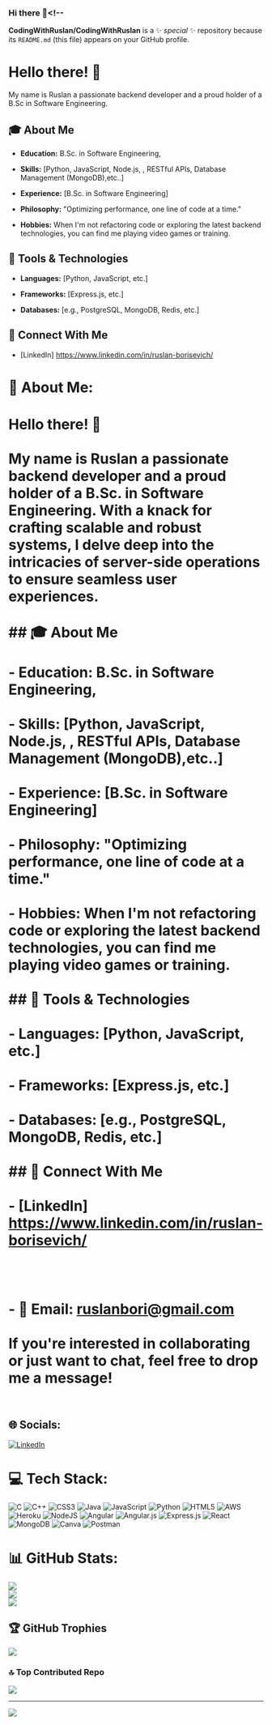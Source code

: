 ### Hi there 👋<!--
**CodingWithRuslan/CodingWithRuslan** is a ✨ _special_ ✨ repository because its `README.md` (this file) appears on your GitHub profile.

# Hello there! 👋

My name is Ruslan a passionate backend developer and a proud holder of a B.Sc in Software Engineering.

## 🎓 About Me

- **Education:** B.Sc. in Software Engineering,

- **Skills:** [Python, JavaScript, Node.js, , RESTful APIs, Database Management (MongoDB),etc..]

- **Experience:** [B.Sc. in Software Engineering]

- **Philosophy:** "Optimizing performance, one line of code at a time."

- **Hobbies:** When I'm not refactoring code or exploring the latest backend technologies, you can find me playing video games or training.

## 🔧 Tools & Technologies

- **Languages:** [Python, JavaScript, etc.]
  
- **Frameworks:** [Express.js, etc.]
  
- **Databases:** [e.g., PostgreSQL, MongoDB, Redis, etc.]
  
## 🤝 Connect With Me

- [LinkedIn] https://www.linkedin.com/in/ruslan-borisevich/


# 💫 About Me:
# Hello there! 👋<br><br>My name is Ruslan a passionate backend developer and a proud holder of a B.Sc. in Software Engineering. With a knack for crafting scalable and robust systems, I delve deep into the intricacies of server-side operations to ensure seamless user experiences.<br><br>## 🎓 About Me<br><br>- **Education:** B.Sc. in Software Engineering,<br><br>- **Skills:** [Python, JavaScript, Node.js, , RESTful APIs, Database Management (MongoDB),etc..]<br><br>- **Experience:** [B.Sc. in Software Engineering]<br><br>- **Philosophy:** "Optimizing performance, one line of code at a time."<br><br>- **Hobbies:** When I'm not refactoring code or exploring the latest backend technologies, you can find me playing video games or training.<br><br>## 🔧 Tools & Technologies<br><br>- **Languages:** [Python, JavaScript, etc.]<br>  <br>- **Frameworks:** [Express.js, etc.]<br>  <br>- **Databases:** [e.g., PostgreSQL, MongoDB, Redis, etc.]<br>  <br>## 🤝 Connect With Me<br><br>- [LinkedIn] https://www.linkedin.com/in/ruslan-borisevich/<br><br><br><br>- 📧 Email: ruslanbori@gmail.com<br><br>If you're interested in collaborating or just want to chat, feel free to drop me a message!<br><br>


## 🌐 Socials:
[![LinkedIn](https://img.shields.io/badge/LinkedIn-%230077B5.svg?logo=linkedin&logoColor=white)](https://linkedin.com/in/https://www.linkedin.com/in/ruslan-borisevich/) 

# 💻 Tech Stack:
![C](https://img.shields.io/badge/c-%2300599C.svg?style=for-the-badge&logo=c&logoColor=white) ![C++](https://img.shields.io/badge/c++-%2300599C.svg?style=for-the-badge&logo=c%2B%2B&logoColor=white) ![CSS3](https://img.shields.io/badge/css3-%231572B6.svg?style=for-the-badge&logo=css3&logoColor=white) ![Java](https://img.shields.io/badge/java-%23ED8B00.svg?style=for-the-badge&logo=java&logoColor=white) ![JavaScript](https://img.shields.io/badge/javascript-%23323330.svg?style=for-the-badge&logo=javascript&logoColor=%23F7DF1E) ![Python](https://img.shields.io/badge/python-3670A0?style=for-the-badge&logo=python&logoColor=ffdd54) ![HTML5](https://img.shields.io/badge/html5-%23E34F26.svg?style=for-the-badge&logo=html5&logoColor=white) ![AWS](https://img.shields.io/badge/AWS-%23FF9900.svg?style=for-the-badge&logo=amazon-aws&logoColor=white) ![Heroku](https://img.shields.io/badge/heroku-%23430098.svg?style=for-the-badge&logo=heroku&logoColor=white) ![NodeJS](https://img.shields.io/badge/node.js-6DA55F?style=for-the-badge&logo=node.js&logoColor=white) ![Angular](https://img.shields.io/badge/angular-%23DD0031.svg?style=for-the-badge&logo=angular&logoColor=white) ![Angular.js](https://img.shields.io/badge/angular.js-%23E23237.svg?style=for-the-badge&logo=angularjs&logoColor=white) ![Express.js](https://img.shields.io/badge/express.js-%23404d59.svg?style=for-the-badge&logo=express&logoColor=%2361DAFB) ![React](https://img.shields.io/badge/react-%2320232a.svg?style=for-the-badge&logo=react&logoColor=%2361DAFB) ![MongoDB](https://img.shields.io/badge/MongoDB-%234ea94b.svg?style=for-the-badge&logo=mongodb&logoColor=white) ![Canva](https://img.shields.io/badge/Canva-%2300C4CC.svg?style=for-the-badge&logo=Canva&logoColor=white) ![Postman](https://img.shields.io/badge/Postman-FF6C37?style=for-the-badge&logo=postman&logoColor=white)
# 📊 GitHub Stats:
![](https://github-readme-stats.vercel.app/api?username=CodingWithRuslan&theme=dark&hide_border=false&include_all_commits=false&count_private=true)<br/>
![](https://github-readme-streak-stats.herokuapp.com/?user=CodingWithRuslan&theme=dark&hide_border=false)<br/>
![](https://github-readme-stats.vercel.app/api/top-langs/?username=CodingWithRuslan&theme=dark&hide_border=false&include_all_commits=false&count_private=true&layout=compact)

## 🏆 GitHub Trophies
![](https://github-profile-trophy.vercel.app/?username=CodingWithRuslan&theme=alduin&no-frame=false&no-bg=false&margin-w=4)

### 🔝 Top Contributed Repo
![](https://github-contributor-stats.vercel.app/api?username=CodingWithRuslan&limit=5&theme=alduin&combine_all_yearly_contributions=true)

---
[![](https://visitcount.itsvg.in/api?id=CodingWithRuslan&icon=5&color=0)](https://visitcount.itsvg.in)

<!-- Proudly created with GPRM ( https://gprm.itsvg.in ) -->



